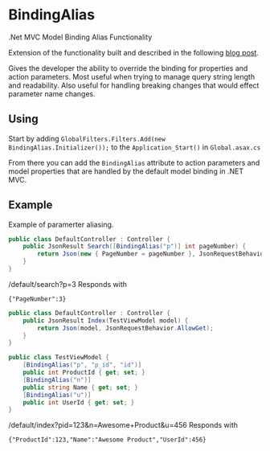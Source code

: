 BindingAlias
============

.Net MVC Model Binding Alias Functionality

Extension of the functionality built and described in the following [blog post](http://jeffreypalermo.com/blog/adding-an-alias-to-an-action-parameter-for-model-binding-in-asp-net-mvc/).

Gives the developer the ability to override the binding for properties and action parameters. Most useful when trying to manage query string length and readability. Also useful for handling breaking changes that would effect parameter name changes.

## Using

Start by adding `GlobalFilters.Filters.Add(new BindingAlias.Initializer());` to the `Application_Start()` in `Global.asax.cs`

From there you can add the `BindingAlias` attribute to action parameters and model properties that are handled by the default model binding in .NET MVC.

## Example

Example of paramerter aliasing.

```C#
public class DefaultController : Controller {
	public JsonResult Search([BindingAlias("p")] int pageNumber) {
		return Json(new { PageNumber = pageNumber }, JsonRequestBehavior.AllowGet);
	}
}
```

/default/search?p=3 Responds with

```
{"PageNumber":3}
```

```C#
public class DefaultController : Controller {
	public JsonResult Index(TestViewModel model) {
		return Json(model, JsonRequestBehavior.AllowGet);
	}
}

public class TestViewModel {
	[BindingAlias("p", "p_id", "id")]
	public int ProductId { get; set; }
	[BindingAlias("n")]
	public string Name { get; set; }
	[BindingAlias("u")]
	public int UserId { get; set; }
}
```

/default/index?pid=123&n=Awesome+Product&u=456 Responds with

```
{"ProductId":123,"Name":"Awesome Product","UserId":456}
```